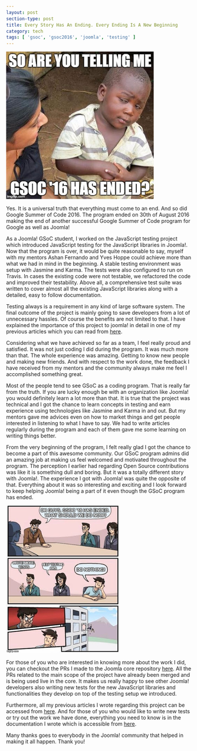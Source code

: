 ```yaml
---
layout: post
section-type: post
title: Every Story Has An Ending. Every Ending Is A New Beginning
category: tech
tags: [ 'gsoc', 'gsoc2016', 'joomla', 'testing' ]
---
```


![Skeptical meme](/img/posts/gsoc2016-3/skeptical.jpg)

Yes. It is a universal truth that everything must come to an end. And so did Google Summer of Code 2016. The program ended on 30th of August 2016 making the end of another successful Google Summer of Code program for Google as well as Joomla!

As a Joomla! GSoC student, I worked on the JavaScript testing project which introduced JavaScript testing for the JavaScript libraries in Joomla!. Now that the program is over, it would be quite reasonable to say, myself with my mentors Ashan Fernando and Yves Hoppe could achieve more than what we had in mind in the beginning. A stable testing environment was setup with Jasmine and Karma. The tests were also configured to run on Travis. In cases the existing code were not testable, we refactored the code and improved their testability. Above all, a comprehensive test suite was written to cover almost all the existing JavaScript libraries along with a detailed, easy to follow documentation.

Testing always is a requirement in any kind of large software system. The final outcome of the project is mainly going to save developers from a lot of unnecessary hassles. Of course the benefits are not limited to that. I have explained the importance of this project to joomla! in detail in one of my previous articles which you can read from <a href="https://magazine.joomla.org/all-issues/issue-august-2016/gsoc-why-javascript-tests-need-to-be-merged-right-now">here</a>.

Considering what we have achieved so far as a team, I feel really proud and satisfied. It was not just coding I did during the program. It was much more than that. The whole experience was amazing. Getting to know new people and making new friends. And with respect to the work done, the feedback I have received from my mentors and the community always make me feel I accomplished something great.

Most of the people tend to see GSoC as a coding program. That is really far from the truth. If you are lucky enough be with an organization like Joomla! you would definitely learn a lot more than that. It is true that the project was technical and I got the chance to learn concepts in testing and earn experience using technologies like Jasmine and Karma in and out. But my mentors gave me advices even on how to market things and get people interested in listening to what I have to say. We had to write articles regularly during the program and each of them gave me some learning on writing things better.

From the very beginning of the program, I felt really glad I got the chance to become a part of this awesome community. Our GSoC program admins did an amazing job at making us feel welcomed and motivated throughout the program. The perception I earlier had regarding Open Source contributions was like it is something dull and boring. But it was a totally different story with Joomla!. The experience I got with Joomla! was quite the opposite of that. Everything about it was so interesting and exciting and I look forward to keep helping Joomla! being a part of it even though the GSoC program has ended.

![Meeting meme](/img/posts/gsoc2016-3/meeting.jpg)

For those of you who are interested in knowing more about the work I did, you can checkout the PRs I made to the Joomla core repository <a href="https://github.com/joomla/joomla-cms/pulls?utf8=%E2%9C%93&q=is%3Apr%20author%3ARuchiranga%20">here</a>. All the PRs related to the main scope of the project have already been merged and is being used live in the core. It makes us really happy to see other Joomla! developers also writing new tests for the new JavaScript libraries and functionalities they develop on top of the testing setup we introduced.

Furthermore, all my previous articles I wrote regarding this project can be accessed from <a href="http://magazine.joomla.org/site/itemlist/user/46954-ruchirangawickramasinghe">here</a>. And for those of you who would like to write new tests or try out the work we have done, everything you need to know is in the documentation I wrote which is accessible from <a href="https://docs.joomla.org/Running_JavaScript_Tests_for_the_Joomla_CMS">here</a>.

Many thanks goes to everybody in the Joomla! community that helped in making it all happen. Thank you!